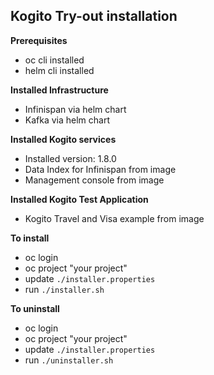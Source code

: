 ## Kogito Try-out installation

**Prerequisites**
- oc cli installed
- helm cli installed

**Installed Infrastructure**
- Infinispan via helm chart
- Kafka via helm chart

**Installed Kogito services**
- Installed version: 1.8.0
- Data Index for Infinispan from image
- Management console from image

**Installed Kogito Test Application**
- Kogito Travel and Visa example from image

**To install**
- oc login
- oc project "your project"
- update `./installer.properties`
- run `./installer.sh`

**To uninstall**
- oc login
- oc project "your project"
- update `./installer.properties`
- run `./uninstaller.sh`